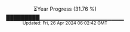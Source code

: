 <p align="center">
⏳Year Progress (31.76 %)<br>
█████████▁▁▁▁▁▁▁▁▁▁▁▁▁▁▁▁▁▁▁▁▁ <br>
<sub>Updated: Fri, 26 Apr 2024 06:02:42 GMT</sub>
</p>

